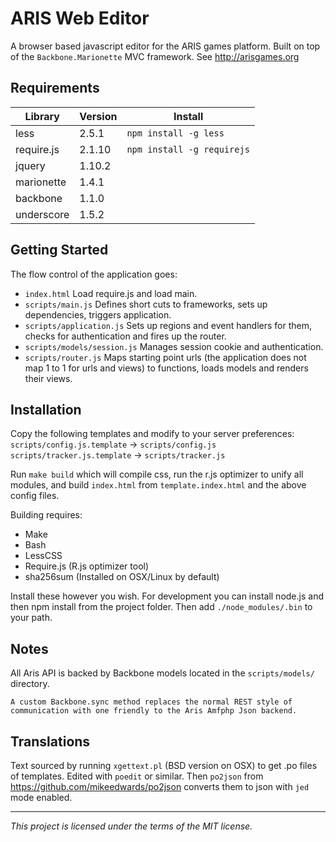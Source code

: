 ARIS Web Editor
===============

A browser based javascript editor for the ARIS games platform. Built on top of the `Backbone.Marionette` MVC framework.
See http://arisgames.org

Requirements
------------

| Library    | Version | Install                    |
|------------|---------|----------------------------|
| less       | 2.5.1   | `npm install -g less`      |
| require.js | 2.1.10  | `npm install -g requirejs` |
| jquery     | 1.10.2  |                            |
| marionette | 1.4.1   |                            |
| backbone   | 1.1.0   |                            |
| underscore | 1.5.2   |                            |

Getting Started
---------------

The flow control of the application goes:

* `index.html` Load require.js and load main.
* `scripts/main.js` Defines short cuts to frameworks, sets up dependencies, triggers application.
* `scripts/application.js` Sets up regions and event handlers for them, checks for authentication and fires up the router.
* `scripts/models/session.js` Manages session cookie and authentication.
* `scripts/router.js` Maps starting point urls (the application does not map 1 to 1 for urls and views) to functions, loads models and renders their views.

Installation
------------

Copy the following templates and modify to your server preferences:
`scripts/config.js.template` -> `scripts/config.js`
`scripts/tracker.js.template` -> `scripts/tracker.js`

Run `make build` which will compile css, run the r.js optimizer to unify all modules, and build `index.html` from `template.index.html` and the above config files.

Building requires:

* Make
* Bash
* LessCSS
* Require.js (R.js optimizer tool)
* sha256sum (Installed on OSX/Linux by default)

Install these however you wish. For development you can install node.js and then npm install from the project folder. Then add `./node_modules/.bin` to your path.

Notes
-----

All Aris API is backed by Backbone models located in the `scripts/models/` directory.

    A custom Backbone.sync method replaces the normal REST style of communication with one friendly to the Aris Amfphp Json backend.

Translations
------------

Text sourced by running `xgettext.pl` (BSD version on OSX) to get .po files of templates. Edited with `poedit` or similar. Then `po2json` from https://github.com/mikeedwards/po2json converts them to json with `jed` mode enabled.

---

_This project is licensed under the terms of the MIT license._
